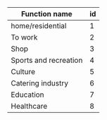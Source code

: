 | Function name         | id   |
| --------------------- | ---- |
| home/residential      | 1    |
| To work               | 2    |
| Shop                  | 3    |
| Sports and recreation | 4    |
| Culture               | 5    |
| Catering industry     | 6    |
| Education             | 7    |
| Healthcare            | 8    |

